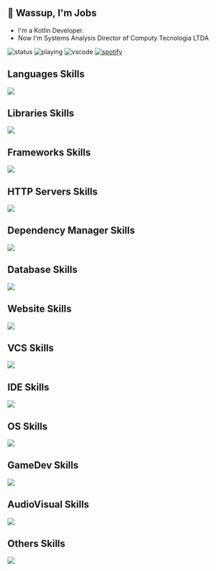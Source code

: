 ## :wave: Wassup, I'm Jobs
- I'm a Kotlin Developer.
- Now I'm Systems Analysis Director of Computy Tecnologia LTDA

![status](https://nocache.advaith.workers.dev?url=https://img.shields.io/endpoint?url=https://dev.discordprofiles.me/api/badge/status/923566450797592578?simple=true)
![playing](https://nocache.advaith.workers.dev?url=https://img.shields.io/endpoint?url=https://dev.discordprofiles.me/api/badge/playing/923566450797592578)
![vscode](https://nocache.advaith.workers.dev?url=https://img.shields.io/endpoint?url=https://dev.discordprofiles.me/api/badge/vscode/923566450797592578)
[![spotify](https://nocache.advaith.workers.dev?url=https://img.shields.io/endpoint?url=https://dev.discordprofiles.me/api/badge/spotify/923566450797592578)](https://dev.discordprofiles.me/openspotify/923566450797592578)

## Languages Skills
![](https://skillicons.dev/icons?i=kotlin,java,cs,lua,js,php)
## Libraries Skills
![](https://skillicons.dev/icons?i=react,nodejs)
## Frameworks Skills
![](https://skillicons.dev/icons?i=dotnet,electron,spring,laravel,nextjs,nestjs)
## HTTP Servers Skills
![](https://skillicons.dev/icons?i=nginx,maven)
## Dependency Manager Skills
![](https://skillicons.dev/icons?i=gradle,maven)
## Database Skills
![](https://skillicons.dev/icons?i=sqlite,postgres,mysql,redis)
## Website Skills
![](https://skillicons.dev/icons?i=html,css,tailwind)
## VCS Skills
![](https://skillicons.dev/icons?i=git,github)
## IDE Skills
![](https://skillicons.dev/icons?i=idea,vscode,eclipse,visualstudio,androidstudio)
## OS Skills
![](https://skillicons.dev/icons?i=linux)
## GameDev Skills
![](https://skillicons.dev/icons?i=unity,unreal,blender)
## AudioVisual Skills
![](https://skillicons.dev/icons?i=pr,ae,ps)
## Others Skills
![](https://skillicons.dev/icons?i=kafka,docker,kubernetes,discord,bots,graphql,hibernate,styledcomponents,vercel)
